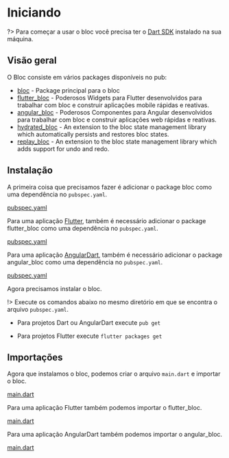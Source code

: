 # Iniciando

?> Para começar a usar o bloc você precisa ter o [Dart SDK](https://dart.dev/get-dart) instalado na sua máquina.

## Visão geral

O Bloc consiste em vários packages disponíveis no pub:

- [bloc](https://pub.dev/packages/bloc) - Package principal para o bloc
- [flutter_bloc](https://pub.dev/packages/flutter_bloc) - Poderosos Widgets para Flutter desenvolvidos para trabalhar com bloc e construir aplicações mobile rápidas e reativas.
- [angular_bloc](https://pub.dev/packages/angular_bloc) - Poderosos Componentes para Angular desenvolvidos para trabalhar com bloc e construir aplicações web rápidas e reativas.
- [hydrated_bloc](https://pub.dev/packages/hydrated_bloc) - An extension to the bloc state management library which automatically persists and restores bloc states.
- [replay_bloc](https://pub.dev/packages/replay_bloc) - An extension to the bloc state management library which adds support for undo and redo.

## Instalação

A primeira coisa que precisamos fazer é adicionar o package bloc como uma dependência no `pubspec.yaml`.

[pubspec.yaml](../_snippets/getting_started/bloc_pubspec.yaml.md ':include')

Para uma aplicação [Flutter](https://flutter.dev/), também é necessário adicionar o package flutter_bloc como uma dependência no `pubspec.yaml`.

[pubspec.yaml](../_snippets/getting_started/flutter_bloc_pubspec.yaml.md ':include')

Para uma aplicação [AngularDart](https://angulardart.dev/), também é necessário adicionar o package angular_bloc como uma dependência no `pubspec.yaml`.

[pubspec.yaml](../_snippets/getting_started/angular_bloc_pubspec.yaml.md ':include')

Agora precisamos instalar o bloc.

!> Execute os comandos abaixo no mesmo diretório em que se encontra o arquivo `pubspec.yaml`.

- Para projetos Dart ou AngularDart execute `pub get`

- Para projetos Flutter execute `flutter packages get`

## Importações

Agora que instalamos o bloc, podemos criar o arquivo `main.dart` e importar o bloc.

[main.dart](../_snippets/getting_started/bloc_main.dart.md ':include')

Para uma aplicação Flutter também podemos importar o flutter_bloc.

[main.dart](../_snippets/getting_started/flutter_bloc_main.dart.md ':include')

Para uma aplicação AngularDart também podemos importar o angular_bloc.

[main.dart](../_snippets/getting_started/angular_bloc_main.dart.md ':include')
